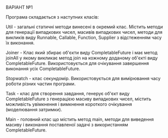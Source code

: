 ВАРІАНТ №1

Програма складається з наступних класів:

Util - загальні статичні методи винесені в окремий клас. Містить методи для генерації випадкових чисел, масивів випадкових чисел, методи для викликів виду Runnable, Callable, Function, Supplier з відстеженням часу їх виконання.

Joiner - Клас який збирає об'єкти виду CompletableFuture і має метод joinAll у якому викликає метод join на кожному доданому об'єкті виду CompletableFuture. Використовується для очікування завершення виконання усіх CompletableFuture.

Stopwatch - клас секундомір. Використовується для вимірювання часу роботи різних частин програми.

Task - клас для створення завдання, генерує об'єкт виду CompletableFuture з генерацією масиву випадкових чисел, містить можливість увімкнення і вимкнення короткого очікування (моделювання затримки). 

Main - головний клас що містить метод main, методи для виведення масиву і виконання поставленої задачі з використанням CompletableFuture.
